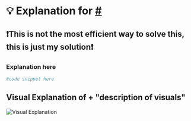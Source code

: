 # 💡 Explanation for [#](url)
## ❗This is not the most efficient way to solve this, this is just my solution❗
### Explanation here
```python
#code snippet here
```
## Visual Explanation of + "description of visuals" 
![Visual Explanation](filepath)